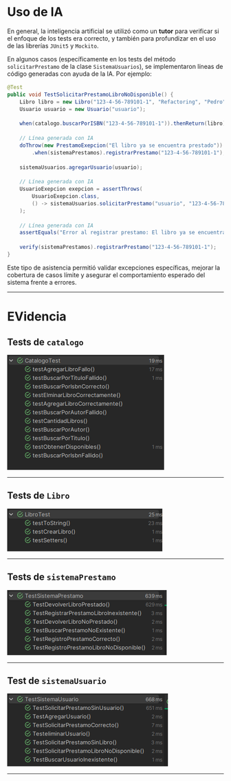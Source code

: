 # Uso de IA

En general, la inteligencia artificial se utilizó como un **tutor** para verificar si el enfoque de los tests era correcto, y también para profundizar en el uso de las librerías `JUnit5` y `Mockito`.

En algunos casos (específicamente en los tests del método `solicitarPrestamo` de la clase `SistemaUsuarios`), se implementaron líneas de código generadas con ayuda de la IA. Por ejemplo:

```java
@Test
public void TestSolicitarPrestamoLibroNoDisponible() {
    Libro libro = new Libro("123-4-56-789101-1", "Refactoring", "Pedro", EstadoLibro.PRESTADO);
    Usuario usuario = new Usuario("usuario");

    when(catalogo.buscarPorISBN("123-4-56-789101-1")).thenReturn(libro);
    
    // Línea generada con IA
    doThrow(new PrestamoExepcion("El libro ya se encuentra prestado"))
        .when(sistemaPrestamos).registrarPrestamo("123-4-56-789101-1");

    sistemaUsuarios.agregarUsuario(usuario);

    // Línea generada con IA
    UsuarioExepcion exepcion = assertThrows(
        UsuarioExepcion.class, 
        () -> sistemaUsuarios.solicitarPrestamo("usuario", "123-4-56-789101-1")
    );

    // Línea generada con IA
    assertEquals("Error al registrar prestamo: El libro ya se encuentra prestado", exepcion.getMessage());

    verify(sistemaPrestamos).registrarPrestamo("123-4-56-789101-1");
}
```
Este tipo de asistencia permitió validar excepciones específicas, 
mejorar la cobertura de casos límite y asegurar el comportamiento esperado del sistema frente a errores.

---

# EVidencia

## Tests de `catalogo`

<p align="left">
  <img src="media/catalogoTest.png" alt="Java Runtime Environment">
</p>

---

## Tests de `Libro`

<p align="left">
  <img src="media/libroTest.png" alt="Java Runtime Environment">
</p>

---

## Tests de `sistemaPrestamo`

<p align="left">
  <img src="media/sistemaUsuariosTests.png" alt="Java Runtime Environment">
</p>

---

## Test de `sistemaUsuario`

<p align="left">
  <img src="media/sistemaUsuarioTest.png" alt="Java Runtime Environment">
</p>

---

